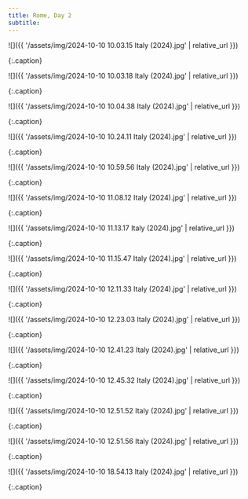 ```yaml
---
title: Rome, Day 2
subtitle:
---
```


![]({{ '/assets/img/2024-10-10 10.03.15 Italy (2024).jpg' | relative_url }})

{:.caption}


![]({{ '/assets/img/2024-10-10 10.03.18 Italy (2024).jpg' | relative_url }})

{:.caption}


![]({{ '/assets/img/2024-10-10 10.04.38 Italy (2024).jpg' | relative_url }})

{:.caption}


![]({{ '/assets/img/2024-10-10 10.24.11 Italy (2024).jpg' | relative_url }})

{:.caption}


![]({{ '/assets/img/2024-10-10 10.59.56 Italy (2024).jpg' | relative_url }})

{:.caption}


![]({{ '/assets/img/2024-10-10 11.08.12 Italy (2024).jpg' | relative_url }})

{:.caption}


![]({{ '/assets/img/2024-10-10 11.13.17 Italy (2024).jpg' | relative_url }})

{:.caption}


![]({{ '/assets/img/2024-10-10 11.15.47 Italy (2024).jpg' | relative_url }})

{:.caption}


![]({{ '/assets/img/2024-10-10 12.11.33 Italy (2024).jpg' | relative_url }})

{:.caption}


![]({{ '/assets/img/2024-10-10 12.23.03 Italy (2024).jpg' | relative_url }})

{:.caption}


![]({{ '/assets/img/2024-10-10 12.41.23 Italy (2024).jpg' | relative_url }})

{:.caption}


![]({{ '/assets/img/2024-10-10 12.45.32 Italy (2024).jpg' | relative_url }})

{:.caption}


![]({{ '/assets/img/2024-10-10 12.51.52 Italy (2024).jpg' | relative_url }})

{:.caption}


![]({{ '/assets/img/2024-10-10 12.51.56 Italy (2024).jpg' | relative_url }})

{:.caption}


![]({{ '/assets/img/2024-10-10 18.54.13 Italy (2024).jpg' | relative_url }})

{:.caption}
